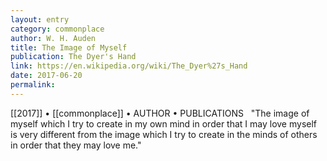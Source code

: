 ```yaml
---
layout: entry
category: commonplace
author: W. H. Auden
title: The Image of Myself
publication: The Dyer's Hand 
link: https://en.wikipedia.org/wiki/The_Dyer%27s_Hand
date: 2017-06-20
permalink: 
---
```


[[2017]] • [[commonplace]] • AUTHOR • PUBLICATIONS 
 
"The image of myself which I try to create in my own mind in order that I may love myself is very different from the image which I try to create in the minds of others in order that they may love me." 